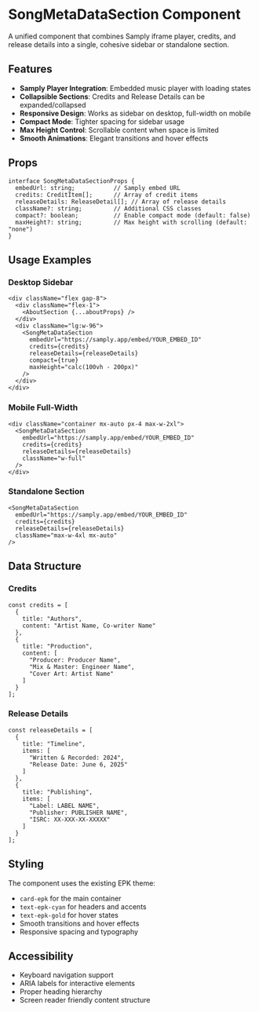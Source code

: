 # SongMetaDataSection Component

A unified component that combines Samply iframe player, credits, and release details into a single, cohesive sidebar or standalone section.

## Features

- **Samply Player Integration**: Embedded music player with loading states
- **Collapsible Sections**: Credits and Release Details can be expanded/collapsed
- **Responsive Design**: Works as sidebar on desktop, full-width on mobile
- **Compact Mode**: Tighter spacing for sidebar usage
- **Max Height Control**: Scrollable content when space is limited
- **Smooth Animations**: Elegant transitions and hover effects

## Props

```tsx
interface SongMetaDataSectionProps {
  embedUrl: string;           // Samply embed URL
  credits: CreditItem[];      // Array of credit items
  releaseDetails: ReleaseDetail[]; // Array of release details
  className?: string;         // Additional CSS classes
  compact?: boolean;          // Enable compact mode (default: false)
  maxHeight?: string;         // Max height with scrolling (default: "none")
}
```

## Usage Examples

### Desktop Sidebar
```tsx
<div className="flex gap-8">
  <div className="flex-1">
    <AboutSection {...aboutProps} />
  </div>
  <div className="lg:w-96">
    <SongMetaDataSection 
      embedUrl="https://samply.app/embed/YOUR_EMBED_ID"
      credits={credits}
      releaseDetails={releaseDetails}
      compact={true}
      maxHeight="calc(100vh - 200px)"
    />
  </div>
</div>
```

### Mobile Full-Width
```tsx
<div className="container mx-auto px-4 max-w-2xl">
  <SongMetaDataSection 
    embedUrl="https://samply.app/embed/YOUR_EMBED_ID"
    credits={credits}
    releaseDetails={releaseDetails}
    className="w-full"
  />
</div>
```

### Standalone Section
```tsx
<SongMetaDataSection 
  embedUrl="https://samply.app/embed/YOUR_EMBED_ID"
  credits={credits}
  releaseDetails={releaseDetails}
  className="max-w-4xl mx-auto"
/>
```

## Data Structure

### Credits
```tsx
const credits = [
  {
    title: "Authors",
    content: "Artist Name, Co-writer Name"
  },
  {
    title: "Production",
    content: [
      "Producer: Producer Name",
      "Mix & Master: Engineer Name",
      "Cover Art: Artist Name"
    ]
  }
];
```

### Release Details
```tsx
const releaseDetails = [
  {
    title: "Timeline",
    items: [
      "Written & Recorded: 2024",
      "Release Date: June 6, 2025"
    ]
  },
  {
    title: "Publishing",
    items: [
      "Label: LABEL NAME",
      "Publisher: PUBLISHER NAME",
      "ISRC: XX-XXX-XX-XXXXX"
    ]
  }
];
```

## Styling

The component uses the existing EPK theme:
- `card-epk` for the main container
- `text-epk-cyan` for headers and accents
- `text-epk-gold` for hover states
- Smooth transitions and hover effects
- Responsive spacing and typography

## Accessibility

- Keyboard navigation support
- ARIA labels for interactive elements
- Proper heading hierarchy
- Screen reader friendly content structure
